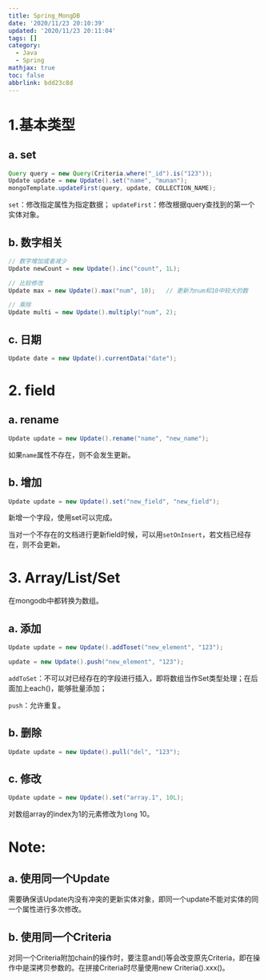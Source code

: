 ```yaml
---
title: Spring_MongDB
date: '2020/11/23 20:10:39'
updated: '2020/11/23 20:11:04'
tags: []
category:
  - Java
  - Spring
mathjax: true
toc: false
abbrlink: bdd23c8d
---
```

# 1.基本类型
## a. set
```java
Query query = new Query(Criteria.where("_id").is("123"));
Update update = new Update().set("name", "munan");
mongoTemplate.updateFirst(query, update, COLLECTION_NAME);
```
<!--more-->
`set`：修改指定属性为指定数据；
`updateFirst`：修改根据query查找到的第一个实体对象。

## b. 数字相关

```java
// 数字增加或者减少
Update newCount = new Update().inc("count", 1L);

// 比较修改
Update max = new Update().max("num", 10);	// 更新为num和10中较大的数

// 乘除
Update multi = new Update().multiply("num", 2);
```

## c. 日期

```java
Update date = new Update().currentData("date");
```

# 2. field

## a. rename

```java
Update update = new Update().rename("name", "new_name");
```

如果`name`属性不存在，则不会发生更新。

## b. 增加

```java
Update update = new Update().set("new_field", "new_field");
```

新增一个字段，使用set可以完成。

当对一个不存在的文档进行更新field时候，可以用`setOnInsert`，若文档已经存在，则不会更新。

# 3. Array/List/Set

在mongodb中都转换为数组。

## a. 添加

```java
Update update = new Update().addToset("new_element", "123");

update = new Update().push("new_element", "123");
```

`addToSet`：不可以对已经存在的字段进行插入，即将数组当作Set类型处理；在后面加上each()，能够批量添加；

`push`：允许重复。

## b. 删除

```java
Update update = new Update().pull("del", "123");
```

## c. 修改

```java
Update update = new Update().set("array.1", 10L);
```

对数组array的index为1的元素修改为`long` 10。

# Note:

## a. 使用同一个Update

需要确保该Update内没有冲突的更新实体对象，即同一个update不能对实体的同一个属性进行多次修改。

## b.  使用同一个Criteria

对同一个Criteria附加chain的操作时，要注意and()等会改变原先Criteria，即在操作中是深拷贝参数的。在拼接Criteria时尽量使用new Criteria().xxx()。

